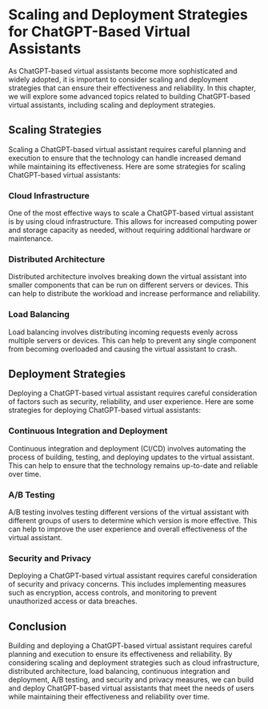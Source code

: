 Scaling and Deployment Strategies for ChatGPT-Based Virtual Assistants
===============================================================================================================================================

As ChatGPT-based virtual assistants become more sophisticated and widely adopted, it is important to consider scaling and deployment strategies that can ensure their effectiveness and reliability. In this chapter, we will explore some advanced topics related to building ChatGPT-based virtual assistants, including scaling and deployment strategies.

Scaling Strategies
------------------

Scaling a ChatGPT-based virtual assistant requires careful planning and execution to ensure that the technology can handle increased demand while maintaining its effectiveness. Here are some strategies for scaling ChatGPT-based virtual assistants:

### Cloud Infrastructure

One of the most effective ways to scale a ChatGPT-based virtual assistant is by using cloud infrastructure. This allows for increased computing power and storage capacity as needed, without requiring additional hardware or maintenance.

### Distributed Architecture

Distributed architecture involves breaking down the virtual assistant into smaller components that can be run on different servers or devices. This can help to distribute the workload and increase performance and reliability.

### Load Balancing

Load balancing involves distributing incoming requests evenly across multiple servers or devices. This can help to prevent any single component from becoming overloaded and causing the virtual assistant to crash.

Deployment Strategies
---------------------

Deploying a ChatGPT-based virtual assistant requires careful consideration of factors such as security, reliability, and user experience. Here are some strategies for deploying ChatGPT-based virtual assistants:

### Continuous Integration and Deployment

Continuous integration and deployment (CI/CD) involves automating the process of building, testing, and deploying updates to the virtual assistant. This can help to ensure that the technology remains up-to-date and reliable over time.

### A/B Testing

A/B testing involves testing different versions of the virtual assistant with different groups of users to determine which version is more effective. This can help to improve the user experience and overall effectiveness of the virtual assistant.

### Security and Privacy

Deploying a ChatGPT-based virtual assistant requires careful consideration of security and privacy concerns. This includes implementing measures such as encryption, access controls, and monitoring to prevent unauthorized access or data breaches.

Conclusion
----------

Building and deploying a ChatGPT-based virtual assistant requires careful planning and execution to ensure its effectiveness and reliability. By considering scaling and deployment strategies such as cloud infrastructure, distributed architecture, load balancing, continuous integration and deployment, A/B testing, and security and privacy measures, we can build and deploy ChatGPT-based virtual assistants that meet the needs of users while maintaining their effectiveness and reliability over time.
